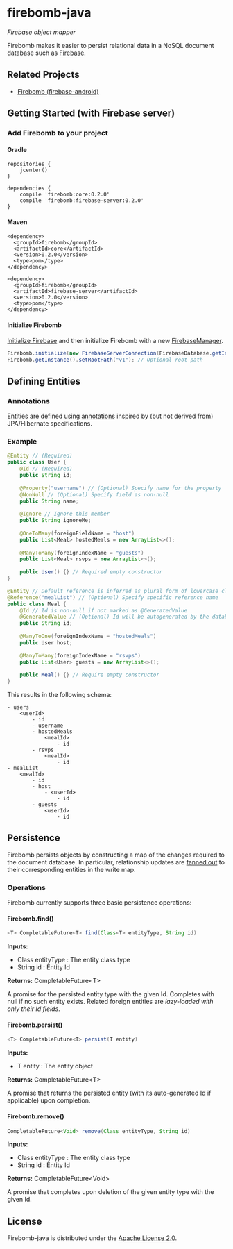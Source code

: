# firebomb-java
_Firebase object mapper_ 

Firebomb makes it easier to persist relational data in a NoSQL document database such as [Firebase][1].

## Related Projects
 - [Firebomb (firebase-android)][2]

## Getting Started (with Firebase server)
### Add Firebomb to your project
#### Gradle
    repositories {
        jcenter()
    }
    
    dependencies {
        compile 'firebomb:core:0.2.0'
        compile 'firebomb:firebase-server:0.2.0'
    }

#### Maven
    <dependency>
      <groupId>firebomb</groupId>
      <artifactId>core</artifactId>
      <version>0.2.0</version>
      <type>pom</type>
    </dependency>
    
    <dependency>
      <groupId>firebomb</groupId>
      <artifactId>firebase-server</artifactId>
      <version>0.2.0</version>
      <type>pom</type>
    </dependency>

#### Initialize Firebomb
[Initialize Firebase][3] and then initialize Firebomb with a new [FirebaseManager][4].

```java
Firebomb.initialize(new FirebaseServerConnection(FirebaseDatabase.getInstance()));
Firebomb.getInstance().setRootPath("v1"); // Optional root path
```

## Defining Entities
### Annotations
Entities are defined using [annotations][5] inspired by (but not derived from) JPA/Hibernate specifications.

### Example
```java
@Entity // (Required)
public class User {
    @Id // (Required)
    public String id;
    
    @Property("username") // (Optional) Specify name for the property
    @NonNull // (Optional) Specify field as non-null
    public String name;
    
    @Ignore // Ignore this member
    public String ignoreMe;
    
    @OneToMany(foreignFieldName = "host")
    public List<Meal> hostedMeals = new ArrayList<>();
    
    @ManyToMany(foreignIndexName = "guests")
    public List<Meal> rsvps = new ArrayList<>();
    
    public User() {} // Required empty constructor
}
```
```java
@Entity // Default reference is inferred as plural form of lowercase classname
@Reference("mealList") // (Optional) Specify specific reference name
public class Meal {
    @Id // Id is non-null if not marked as @GeneratedValue
    @GeneratedValue // (Optional) Id will be autogenerated by the database
    public String id;
    
    @ManyToOne(foreignIndexName = "hostedMeals")
    public User host;
    
    @ManyToMany(foreignIndexName = "rsvps")
    public List<User> guests = new ArrayList<>();
    
    public Meal() {} // Require empty constructor
}
```
This results in the following schema:
```
- users
    <userId>
        - id
        - username
        - hostedMeals
            <mealId>
                - id
        - rsvps
            <mealId>
                - id
- mealList
    <mealId>
        - id
        - host
            - <userId>
                - id
        - guests
            <userId>
                - id
```

## Persistence
Firebomb persists objects by constructing a map of the changes required to the document database. In particular,
relationship updates are [fanned out][6] to their corresponding entities in the write map.

### Operations
Firebomb currently supports three basic persistence operations:

#### Firebomb.find()
```java
<T> CompletableFuture<T> find(Class<T> entityType, String id)
```
**Inputs:**
 - Class<T> entityType : The entity class type
 - String id : Entity Id
 
**Returns:** CompletableFuture\<T>

A promise for the persisted entity type with the given Id. Completes with null if no such entity exists. Related foreign
entities are _lazy-loaded with only their Id fields_.

#### Firebomb.persist()
```java
<T> CompletableFuture<T> persist(T entity)
```
**Inputs:**
 - T entity : The entity object
 
**Returns:** CompletableFuture\<T>

A promise that returns the persisted entity (with its auto-generated Id if applicable) upon completion.

#### Firebomb.remove()
```java
CompletableFuture<Void> remove(Class entityType, String id)
```
**Inputs:**
 - Class<T> entityType : The entity class type
 - String id : Entity Id
 
**Returns:** CompletableFuture\<Void>

A promise that completes upon deletion of the given entity type with the given Id.

## License
Firebomb-java is distributed under the [Apache License 2.0][99].

[1]: https://firebase.google.com/
[2]: https://github.com/akhahaha/firebomb-android
[3]: https://firebase.google.com/docs/database/server/start
[4]: firebase-server/src/main/java/firebomb/database/FirebaseManager.java
[5]: core/src/main/java/firebomb/annotation
[6]: https://firebase.google.com/docs/database/web/save-data#update_specific_fields
[99]: LICENSE.txt

